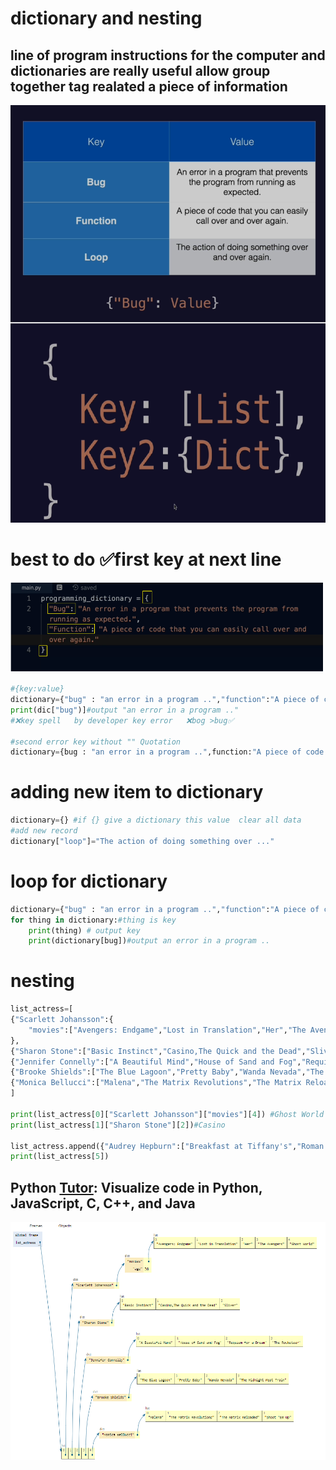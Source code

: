 # dictionary and nesting 

## line of program instructions for the computer and dictionaries are really useful allow group together tag realated a piece of information

![dictonary](https://raw.githubusercontent.com/wer340/python-angelayu/main/day-9/image/dictonarya.png)

# best to do ✅first key at next line    

![besttodo](https://raw.githubusercontent.com/wer340/python-angelayu/main/day-9/image/besttodo.png)

```python
#{key:value}  
dictionary={"bug" : "an error in a program ..","function":"A piece of code taht you can "} 
print(dic["bug")]#output "an error in a program .."
#❌key spell   by developer key error   ❌bog >bug✅

#second error key without "" Quotation  
dictionary={bug : "an error in a program ..",function:"A piece of code taht you can "}
```
# adding new item to dictionary
```python
dictionary={} #if {} give a dictionary this value  clear all data 
#add new record
dictionary["loop"]="The action of doing something over ..."
```
# loop for dictionary 
```python
dictionary={"bug" : "an error in a program ..","function":"A piece of code taht you can "} 
for thing in dictionary:#thing is key 
	print(thing) # output key
	print(dictionary[bug])#output an error in a program ..
  ```
  
# nesting
```python
list_actress=[
{"Scarlett Johansson":{
    "movies":["Avengers: Endgame","Lost in Translation","Her","The Avengers","Ghost World"],"age":38}
},
{"Sharon Stone":["Basic Instinct","Casino,The Quick and the Dead","Sliver"]},
{"Jennifer Connelly":["A Beautiful Mind","House of Sand and Fog","Requiem for a Dream","The Rocketeer"]},
{"Brooke Shields":["The Blue Lagoon","Pretty Baby","Wanda Nevada","The Midnight Meat Train"]},
{"Monica Bellucci":["Malena","The Matrix Revolutions","The Matrix Reloaded","Shoot 'Em Up"]}
]

print(list_actress[0]["Scarlett Johansson"]["movies"][4]) #Ghost World 
print(list_actress[1]["Sharon Stone"][2])#Casino

list_actress.append({"Audrey Hepburn":["Breakfast at Tiffany's","Roman Holiday","Charade","My Fair Lady"]})
print(list_actress[5])
```
## Python [Tutor]([pythontutor.com](https://pythontutor.com/)): Visualize code in Python, JavaScript, C, C++, and Java
![data srtucture](https://raw.githubusercontent.com/wer340/python-angelayu/main/day-9/image/Visualize%20png.png)
